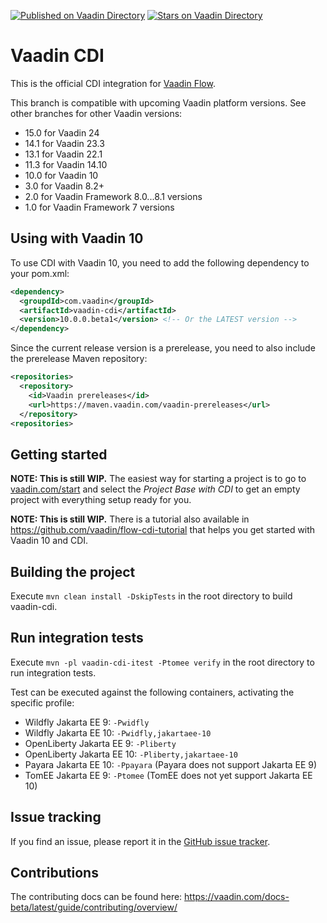 [![Published on Vaadin  Directory](https://img.shields.io/badge/Vaadin%20Directory-published-00b4f0.svg)](https://vaadin.com/directory/component/vaadin-cdi)
[![Stars on Vaadin Directory](https://img.shields.io/vaadin-directory/star/vaadin-cdi.svg)](https://vaadin.com/directory/component/vaadin-cdi)

# Vaadin CDI

This is the official CDI integration for [Vaadin Flow](https://github.com/vaadin/flow).

This branch is compatible with upcoming Vaadin platform versions. See other branches for other Vaadin versions:

* 15.0 for Vaadin 24
* 14.1 for Vaadin 23.3
* 13.1 for Vaadin 22.1
* 11.3 for Vaadin 14.10
* 10.0 for Vaadin 10
* 3.0 for Vaadin 8.2+
* 2.0 for Vaadin Framework 8.0...8.1 versions
* 1.0 for Vaadin Framework 7 versions

## Using with Vaadin 10

To use CDI with Vaadin 10, you need to add the following dependency to your pom.xml:
```xml
<dependency>
  <groupdId>com.vaadin</groupId>
  <artifactId>vaadin-cdi</artifactId>
  <version>10.0.0.beta1</version> <!-- Or the LATEST version -->
</dependency>
```

Since the current release version is a prerelease, you need to also include the prerelease Maven repository:

```xml
<repositories>
  <repository>
    <id>Vaadin prereleases</id>
    <url>https://maven.vaadin.com/vaadin-prereleases</url>
  </repository>
<repositories>
```

## Getting started

**NOTE: This is still WIP.** The easiest way for starting a project is to go to [vaadin.com/start](https://vaadin.com/start) and select the _Project Base with CDI_ to get an empty project with everything setup ready for you.

**NOTE: This is still WIP.** There is a tutorial also available in https://github.com/vaadin/flow-cdi-tutorial that helps you get started with Vaadin 10 and CDI.

## Building the project

Execute `mvn clean install -DskipTests` in the root directory to build vaadin-cdi.

## Run integration tests

Execute `mvn -pl vaadin-cdi-itest -Ptomee verify` in the root directory to run integration tests.

Test can be executed against the following containers, activating the specific profile:

* Wildfly Jakarta EE 9: `-Pwidfly`
* Wildfly Jakarta EE 10: `-Pwidfly,jakartaee-10`
* OpenLiberty Jakarta EE 9: `-Pliberty`
* OpenLiberty Jakarta EE 10: `-Pliberty,jakartaee-10`
* Payara Jakarta EE 10: `-Ppayara`
  (Payara does not support Jakarta EE 9)
* TomEE Jakarta EE 9: `-Ptomee`
  (TomEE does not yet support Jakarta EE 10)

## Issue tracking

If you find an issue, please report it in the [GitHub issue tracker](https://github.com/vaadin/cdi/issues).

## Contributions

The contributing docs can be found here: https://vaadin.com/docs-beta/latest/guide/contributing/overview/
